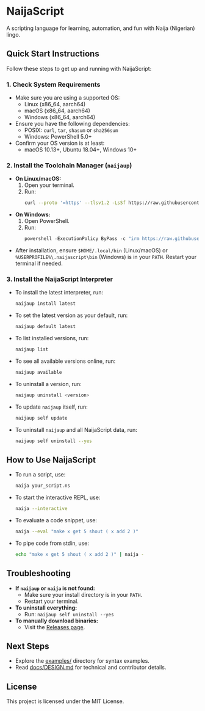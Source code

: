 # NaijaScript

A scripting language for learning, automation, and fun with Naija (Nigerian) lingo.

## Quick Start Instructions

Follow these steps to get up and running with NaijaScript:

### 1. Check System Requirements

- Make sure you are using a supported OS:
  - Linux (x86_64, aarch64)
  - macOS (x86_64, aarch64)
  - Windows (x86_64, aarch64)
- Ensure you have the following dependencies:
  - POSIX: `curl`, `tar`, `shasum` or `sha256sum`
  - Windows: PowerShell 5.0+
- Confirm your OS version is at least:
  - macOS 10.13+, Ubuntu 18.04+, Windows 10+

### 2. Install the Toolchain Manager (`naijaup`)

- **On Linux/macOS:**
  1. Open your terminal.
  2. Run:
     ```sh
     curl --proto '=https' --tlsv1.2 -LsSf https://raw.githubusercontent.com/xosnrdev/naijascript/master/scripts/install.sh | sh
     ```
- **On Windows:**
  1. Open PowerShell.
  2. Run:
     ```powershell
     powershell -ExecutionPolicy ByPass -c "irm https://raw.githubusercontent.com/xosnrdev/naijascript/master/scripts/install.ps1 | iex"
     ```
- After installation, ensure `$HOME/.local/bin` (Linux/macOS) or `%USERPROFILE%\.naijascript\bin` (Windows) is in your `PATH`. Restart your terminal if needed.

### 3. Install the NaijaScript Interpreter

- To install the latest interpreter, run:
  ```sh
  naijaup install latest
  ```
- To set the latest version as your default, run:
  ```sh
  naijaup default latest
  ```
- To list installed versions, run:
  ```sh
  naijaup list
  ```
- To see all available versions online, run:
  ```sh
  naijaup available
  ```
- To uninstall a version, run:
  ```sh
  naijaup uninstall <version>
  ```
- To update `naijaup` itself, run:
  ```sh
  naijaup self update
  ```
- To uninstall `naijaup` and all NaijaScript data, run:
  ```sh
  naijaup self uninstall --yes
  ```

## How to Use NaijaScript

- To run a script, use:
  ```sh
  naija your_script.ns
  ```
- To start the interactive REPL, use:
  ```sh
  naija --interactive
  ```
- To evaluate a code snippet, use:
  ```sh
  naija --eval "make x get 5 shout ( x add 2 )"
  ```
- To pipe code from stdin, use:
  ```sh
  echo "make x get 5 shout ( x add 2 )" | naija -
  ```

## Troubleshooting

- **If `naijaup` or `naija` is not found:**
  - Make sure your install directory is in your `PATH`.
  - Restart your terminal.
- **To uninstall everything:**
  - Run: `naijaup self uninstall --yes`
- **To manually download binaries:**
  - Visit the [Releases page](https://github.com/xosnrdev/naijascript/releases/latest).

## Next Steps

- Explore the [examples/](./examples) directory for syntax examples.
- Read [docs/DESIGN.md](./docs/DESIGN.md) for technical and contributor details.

## License

This project is licensed under the MIT License.
